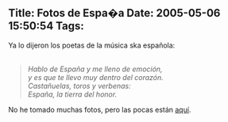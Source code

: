 Title: Fotos de Espa�a
Date: 2005-05-06 15:50:54
Tags: 
---
<p>Ya lo dijeron los poetas de la música ska española:<br/><br/></p>
<blockquote><em>Hablo de España y me lleno de emoción,<br/>
y es que te llevo muy dentro del corazón.<br/>
Castañuelas, toros y verbenas:<br/>
España, la tierra del honor.<br/></em></blockquote>
<p>
No he tomado muchas fotos, pero las pocas están <a href="http://../../../gallery/madrid-valencia-2005" target="_self">aquí</a>.<br/><br/><br/></p>
